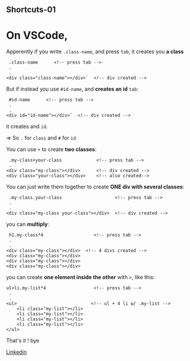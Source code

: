 ## Shortcuts-01

# On VSCode,

Apperently if you write `.class-name`, and press `tab`,
it creates you **a class**
```
 .class-name      <!-- press tab -->
 .
 .
<div class="class-name"></div>`  <!-- div created -->
```


But if instead you use `#id-name`, and **creates an id** `tab`:
```
 #id-name      <!-- press tab -->
 .
 .
<div id="id-name"></div>`  <!-- div created -->
```
it creates and `id`.

=> So `.` for `class` and `#` for `id`



You can use `+` to create **two classes**:
```
 .my-class+your-class             <!-- press tab -->
 .
<div class="my-class"></div>      <!-- div created -->
<div class="your-class"></div>    <!-- also created-->
```


You can just write them together to create **ONE div with several classes**:
```
 .my-class.your-class                    <!-- press tab -->
 .
 .
<div class="my-class your-class"></div>  <!-- div created -->
```


you can **multiply**:
```
 h1.my-class*4                   <!-- press tab -->
 .
 .
<div class="my-class"></div>  <!-- 4 divs created -->
<div class="my-class"></div>  
<div class="my-class"></div>  
<div class="my-class"></div>  
```



you can create **one element inside the other** with `>`, like this:
```
ul>li.my-list*4                  <!-- press tab -->
 .
 .
<ul>                            <!-- ul + 4 li w/ .my-list -->
    <li class="my-list"></li>
    <li class="my-list"></li>
    <li class="my-list"></li>
    <li class="my-list"></li>
</ul> 
```


That's it !
bye

[Linkedin](https://www.linkedin.com/in/brenoromeiro/)
